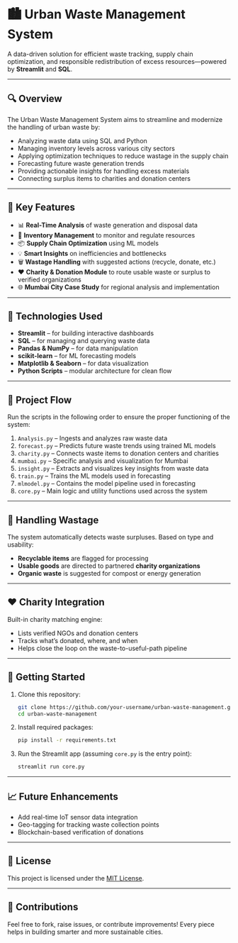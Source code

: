 # 🏙️ Urban Waste Management System

A data-driven solution for efficient waste tracking, supply chain optimization, and responsible redistribution of excess resources—powered by **Streamlit** and **SQL**.

---

## 🔍 Overview

The Urban Waste Management System aims to streamline and modernize the handling of urban waste by:

- Analyzing waste data using SQL and Python
- Managing inventory levels across various city sectors
- Applying optimization techniques to reduce wastage in the supply chain
- Forecasting future waste generation trends
- Providing actionable insights for handling excess materials
- Connecting surplus items to charities and donation centers

---

## 🚀 Key Features

- 📊 **Real-Time Analysis** of waste generation and disposal data
- 🏬 **Inventory Management** to monitor and regulate resources
- 📦 **Supply Chain Optimization** using ML models
- 💡 **Smart Insights** on inefficiencies and bottlenecks
- 🗑️ **Wastage Handling** with suggested actions (recycle, donate, etc.)
- ❤️ **Charity & Donation Module** to route usable waste or surplus to verified organizations
- 🌐 **Mumbai City Case Study** for regional analysis and implementation

---

## 🧠 Technologies Used

- **Streamlit** – for building interactive dashboards
- **SQL** – for managing and querying waste data
- **Pandas & NumPy** – for data manipulation
- **scikit-learn** – for ML forecasting models
- **Matplotlib & Seaborn** – for data visualization
- **Python Scripts** – modular architecture for clean flow

---

## 📂 Project Flow

Run the scripts in the following order to ensure the proper functioning of the system:

1. `Analysis.py` – Ingests and analyzes raw waste data
2. `forecast.py` – Predicts future waste trends using trained ML models
3. `charity.py` – Connects waste items to donation centers and charities
4. `mumbai.py` – Specific analysis and visualization for Mumbai
5. `insight.py` – Extracts and visualizes key insights from waste data
6. `train.py` – Trains the ML models used in forecasting
7. `mlmodel.py` – Contains the model pipeline used in forecasting
8. `core.py` – Main logic and utility functions used across the system

---

## 🔄 Handling Wastage

The system automatically detects waste surpluses. Based on type and usability:
- **Recyclable items** are flagged for processing
- **Usable goods** are directed to partnered **charity organizations**
- **Organic waste** is suggested for compost or energy generation

---

## ❤️ Charity Integration

Built-in charity matching engine:
- Lists verified NGOs and donation centers
- Tracks what’s donated, where, and when
- Helps close the loop on the waste-to-useful-path pipeline

---

## 📌 Getting Started

1. Clone this repository:
   ```bash
   git clone https://github.com/your-username/urban-waste-management.git
   cd urban-waste-management

2. Install required packages:

   ```bash
   pip install -r requirements.txt
   ```

3. Run the Streamlit app (assuming `core.py` is the entry point):

   ```bash
   streamlit run core.py
   ```

---

## 📈 Future Enhancements

* Add real-time IoT sensor data integration
* Geo-tagging for tracking waste collection points
* Blockchain-based verification of donations

---

## 📃 License

This project is licensed under the [MIT License](LICENSE).

---

## 🤝 Contributions

Feel free to fork, raise issues, or contribute improvements! Every piece helps in building smarter and more sustainable cities.
